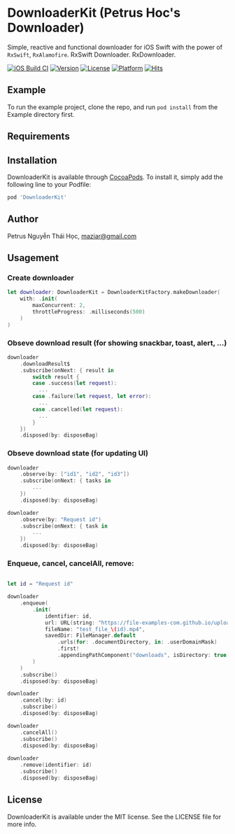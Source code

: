# DownloaderKit (Petrus Hoc's Downloader)
Simple, reactive and functional downloader for iOS Swift with the power of `RxSwift`, `RxAlamofire`.
RxSwift Downloader.
RxDownloader.

[![iOS Build CI](https://github.com/maziar/DownloaderKit/actions/workflows/ios-build.yml/badge.svg)](https://github.com/maziar/DownloaderKit/actions/workflows/ios-build.yml)
[![Version](https://img.shields.io/cocoapods/v/DownloaderKit.svg?style=flat)](https://cocoapods.org/pods/DownloaderKit)
[![License](https://img.shields.io/cocoapods/l/DownloaderKit.svg?style=flat)](https://cocoapods.org/pods/DownloaderKit)
[![Platform](https://img.shields.io/cocoapods/p/DownloaderKit.svg?style=flat)](https://cocoapods.org/pods/DownloaderKit)
[![Hits](https://hits.seeyoufarm.com/api/count/incr/badge.svg?url=https%3A%2F%2Fgithub.com%2Fmaziar%2FDownloaderKit&count_bg=%2379C83D&title_bg=%23555555&icon=&icon_color=%23E7E7E7&title=hits&edge_flat=false)](https://hits.seeyoufarm.com)

## Example

To run the example project, clone the repo, and run `pod install` from the Example directory first.

## Requirements

## Installation

DownloaderKit is available through [CocoaPods](https://cocoapods.org). To install
it, simply add the following line to your Podfile:

```ruby
pod 'DownloaderKit'
```

## Author

Petrus Nguyễn Thái Học, maziar@gmail.com

## Usagement

### Create downloader
```swift
let downloader: DownloaderKit = DownloaderKitFactory.makeDownloader(
    with: .init(
        maxConcurrent: 2,
        throttleProgress: .milliseconds(500)
    )
)
```

### Obseve download result (for showing snackbar, toast, alert, ...)
```swift
downloader
    .downloadResult$
    .subscribe(onNext: { result in
        switch result {
        case .success(let request):
          ...
        case .failure(let request, let error):
          ...
        case .cancelled(let request):
          ...
        }
    })
    .disposed(by: disposeBag)
```

### Obseve download state (for updating UI)
```swift
downloader
    .observe(by: ["id1", "id2", "id3"])
    .subscribe(onNext: { tasks in
        ...
    })
    .disposed(by: disposeBag)

downloader
    .observe(by: "Request id")
    .subscribe(onNext: { task in 
        ...
    })
    .disposed(by: disposeBag)
```

### Enqueue, cancel, cancelAll, remove:
```swift

let id = "Request id"

downloader
    .enqueue(
        .init(
            identifier: id,
            url: URL(string: "https://file-examples-com.github.io/uploads/2017/04/file_example_MP4_1920_18MG.mp4")!,
            fileName: "test_file_\(id).mp4",
            savedDir: FileManager.default
                .urls(for: .documentDirectory, in: .userDomainMask)
                .first!
                .appendingPathComponent("downloads", isDirectory: true)
        )
    )
    .subscribe()
    .disposed(by: disposeBag)

downloader
    .cancel(by: id)
    .subscribe()
    .disposed(by: disposeBag)

downloader
    .cancelAll()
    .subscribe()
    .disposed(by: disposeBag)
    
downloader
    .remove(identifier: id)
    .subscribe()
    .disposed(by: disposeBag)
```

## License

DownloaderKit is available under the MIT license. See the LICENSE file for more info.
